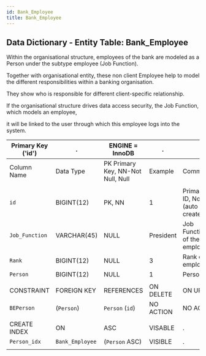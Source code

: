 ```yaml
---
id: Bank_Employee
title: Bank_Employee
---
```


## Data Dictionary - Entity Table: Bank_Employee

Within the organisational structure, employees of the bank are modeled as a Person under the subtype employee (Job Function).

Together with organisational entity, these non client Employee help to model the different responsibilities within a banking organisation. 

They show who is responsible for different client-specific relationship.

If the organisational structure drives data access security, the Job Function, which models an employee, 

it will be linked to the user through which this employee logs into the system.

| Primary Key ('id')|.|ENGINE = InnoDB|.|.|
|---|---|---|---|---|
 | Column Name| Data Type|PK Primary Key, NN-Not Null, Null|Example| Comment|
|| 
|`id`| BIGINT(12)|PK, NN|1|PrimaryKey-ID, Not Null (auto creates)|
|`Job_Function`| VARCHAR(45)| NULL|President| Job Function/Title of the employee|
|`Rank` |BIGINT(12)| NULL|3| Rank of the employee.|
|`Person`| BIGINT(12)| NULL|1|Person ID|
||
|CONSTRAINT|FOREIGN KEY|REFERENCES |ON DELETE|ON UPDATE|
|`BEPerson`|(`Person`)|`Person` (`id`)|NO ACTION| NO ACTION|
||
|CREATE INDEX|ON|ASC|VISABLE|.|
|`Person_idx`|`Bank_Employee`|(`Person` ASC)|VISIBLE|.|
||

